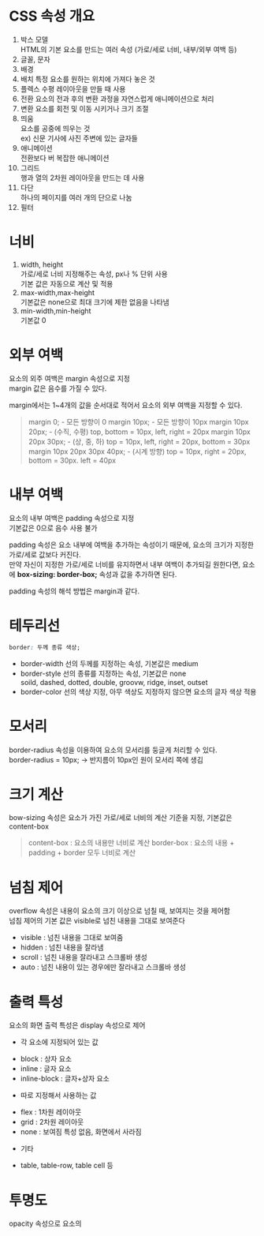 # CSS 속성 개요
1. 박스 모델   
HTML의 기본 요소를 만드는 여러 속성 (가로/세로 너비, 내부/외부 여백 등)
2. 글꼴, 문자
3. 배경
4. 배치
특정 요소를 원하는 위치에 가져다 놓은 것
5. 플렉스
수평 레이아웃을 만들 때 사용
6. 전환
요소의 전과 후의 변환 과정을 자연스럽게 애니메이션으로 처리
7. 변환
요소를 회전 및 이동 시키거나 크기 조절
8. 띄움   
요소를 공중에 띄우는 것    
ex) 신문 기사에 사진 주변에 있는 글자들
9. 애니메이션   
전환보다 버 복잡한 애니메이션
10. 그리드   
행과 열의 2차원 레이아웃을 만드는 데 사용
11. 다단   
하나의 페이지를 여러 개의 단으로 나눔
12. 필터

# 너비
1. width, height   
가로/세로 너비 지정해주는 속성, px나 % 단위 사용     
기본 값은 자동으로 계산 및 적용
2. max-width,max-height   
기본값은 none으로 최대 크기에 제한 없음을 나타냄   
3. min-width,min-height   
기본값 0

# 외부 여백
요소의 외주 여백은 margin 속성으로 지정   
margin 값은 음수를 가질 수 있다.

margin에서는 1~4개의 값을 순서대로 적어서 요소의 외부 여백을 지정할 수 있다.
> margin 0; - 모든 방향이 0
> margin 10px; - 모든 방향이 10px
> margin 10px 20px; - (수직, 수평) top, bottom = 10px, left, right = 20px
> margin 10px 20px 30px; - (상, 중, 하) top = 10px, left, right = 20px, bottom = 30px
> margin 10px 20px 30px 40px; - (시계 방향) top = 10px, right = 20px, bottom = 30px. left = 40px

# 내부 여백
요소의 내부 여백은 padding 속성으로 지정   
기본값은 0으로 음수 사용 불가

padding 속성은 요소 내부에 여백을 추가하는 속성이기 때문에, 요소의 크기가 지정한 가로/세로 값보다 커진다.   
만약 자신이 지정한 가로/세로 너비를 유지하면서 내부 여백이 추가되길 원한다면, 요소에 **box-sizing: border-box;** 속성과 값을 추가하면 된다.

padding 속성의 해석 방법은 margin과 같다.


# 테두리선
```CSS
border: 두께 종류 색상;
```

* border-width
  선의 두께를 지정하는 속성, 기본값은 medium
* border-style
  선의 종류를 지정하는 속성, 기본값은 none   
  soild, dashed, dotted, double, groovw, ridge, inset, outset
* border-color
  선의 색상 지정, 아무 색상도 지정하지 않으면 요소의 글자 색상 적용
  
# 모서리
border-radius 속성을 이용하여 요소의 모서리를 둥글게 처리할 수 있다.   
border-radius = 10px; -> 반지름이 10px인 원이 모서리 쪽에 생김

# 크기 계산
bow-sizing 속성은 요소가 가진 가로/세로 너비의 계산 기준을 지정, 기본값은 content-box

>content-box : 요소의 내용만 너비로 계산
>border-box : 요소의 내용 + padding + border 모두 너비로 계산

# 넘침 제어
overflow 속성은 내용이 요소의 크기 이상으로 넘칠 때, 보여지는 것을 제어함   
넘침 제어의 기본 값은 visible로 넘친 내용을 그대로 보여준다
* visible : 넘친 내용을 그대로 보여줌
* hidden : 넘친 내용을 잘라냄
* scroll : 넘친 내용을 잘라내고 스크롤바 생성
* auto : 넘친 내용이 있는 경우에만 잘라내고 스크롤바 생성

# 출력 특성
요소의 화면 출력 특성은 display 속성으로 제어
* 각 요소에 지정되어 있는 값
- block : 상자 요소
- inline : 글자 요소
- inline-block : 글자+상자 요소

* 따로 지정해서 사용하는 값
- flex : 1차원 레이아웃
- grid : 2차원 레이아웃
- none : 보여짐 특성 없음, 화면에서 사라짐

* 기타
- table, table-row, table cell 등

# 투명도
opacity 속성으로 요소의 
